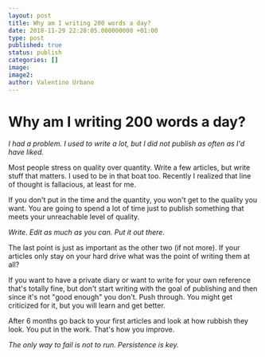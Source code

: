 ```yaml
---
layout: post
title: Why am I writing 200 words a day?
date: 2018-11-29 22:28:05.000000000 +01:00
type: post
published: true
status: publish
categories: []
image:
image2:
author: Valentino Urbano
---
```


# Why am I writing 200 words a day?

_I had a problem. I used to write a lot, but I did not publish as often as I'd have liked._

Most people stress on quality over quantity. Write a few articles, but write stuff that matters. I used to be in that boat too. Recently I realized that line of thought is fallacious, at least for me.

If you don't put in the time and the quantity, you won't get to the quality you want. You are going to spend a lot of time just to publish something that meets your unreachable level of quality.

_Write. Edit as much as you can. Put it out there._

The last point is just as important as the other two (if not more). If your articles only stay on your hard drive what was the point of writing them at all?

If you want to have a private diary or want to write for your own reference that's totally fine, but don't start writing with the goal of publishing and then since it's not "good enough" you don't. Push through. You might get criticized for it, but you will learn and get better.

After 6 months go back to your first articles and look at how rubbish they look. You put in the work. That's how you improve.

_The only way to fail is not to run. Persistence is key._
